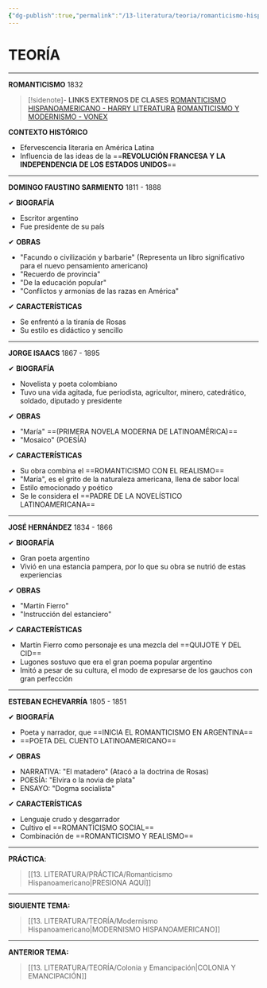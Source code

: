 ```yaml
---
{"dg-publish":true,"permalink":"/13-literatura/teoria/romanticismo-hispanoamericano/","tags":["Literatura","Teoría"]}
---
```


# TEORÍA
---
**ROMANTICISMO**
1832

>[!sidenote]- **LINKS EXTERNOS DE CLASES** 
>[ROMANTICISMO HISPANOAMERICANO - HARRY LITERATURA](https://www.youtube.com/watch?v=Jx1zx_cVLe4) 
>[ROMANTICISMO Y MODERNISMO - VONEX](https://www.youtube.com/watch?v=5qUihFfJ-XA&t=4s) 

**CONTEXTO HISTÓRICO**
- Efervescencia literaria en América Latina
- Influencia de las ideas de la ==**REVOLUCIÓN FRANCESA Y LA INDEPENDENCIA DE LOS ESTADOS UNIDOS**== 

---
**DOMINGO FAUSTINO SARMIENTO**
1811 - 1888

✔ **BIOGRAFÍA**
- Escritor argentino
- Fue presidente de su país

✔ **OBRAS**
- "Facundo o civilización y barbarie" (Representa un libro significativo para el nuevo pensamiento americano)
- "Recuerdo de provincia"
- "De la educación popular"
- "Conflictos y armonías de las razas en América"

✔ **CARACTERÍSTICAS**
- Se enfrentó a la tiranía de Rosas
- Su estilo es didáctico y sencillo

---
**JORGE ISAACS**
1867 - 1895

✔ **BIOGRAFÍA**
- Novelista y poeta colombiano
- Tuvo una vida agitada, fue periodista, agricultor, minero, catedrático, soldado, diputado y presidente

✔ **OBRAS**
- "María" ==(PRIMERA NOVELA MODERNA DE LATINOAMÉRICA)==
- "Mosaico" (POESÍA)

✔ **CARACTERÍSTICAS**
- Su obra combina el ==ROMANTICISMO CON EL REALISMO==
- "María", es el grito de la naturaleza americana, llena de sabor local
- Estilo emocionado y poético
- Se le considera el ==PADRE DE LA NOVELÍSTICO LATINOAMERICANA==

---
**JOSÉ HERNÁNDEZ**
1834 - 1866

✔ **BIOGRAFÍA**
- Gran poeta argentino
- Vivió en una estancia pampera, por lo que su obra se nutrió de estas experiencias

✔ **OBRAS**
- "Martín Fierro"
- "Instrucción del estanciero"

✔ **CARACTERÍSTICAS**
- Martín Fierro como personaje es una mezcla del ==QUIJOTE Y DEL CID==
- Lugones sostuvo que era el gran poema popular argentino
- Imitó a pesar de su cultura, el modo de expresarse de los gauchos con gran perfección

---
**ESTEBAN ECHEVARRÍA**
1805 - 1851

✔ **BIOGRAFÍA**
- Poeta y narrador, que ==INICIA EL ROMANTICISMO EN ARGENTINA==
- ==POETA DEL CUENTO LATINOAMERICANO==

✔ **OBRAS**
- NARRATIVA: "El matadero" (Atacó a la doctrina de Rosas)
- POESÍA: "Elvira o la novia de plata"
- ENSAYO: "Dogma socialista"

✔ **CARACTERÍSTICAS**
- Lenguaje crudo y desgarrador
- Cultivo el ==ROMANTICISMO SOCIAL==
- Combinación de ==ROMANTICISMO Y REALISMO==

---
**PRÁCTICA**:
>[[13. LITERATURA/PRÁCTICA/Romanticismo Hispanoamericano\|PRESIONA AQUÍ]]

---
**SIGUIENTE TEMA:** 
>[[13. LITERATURA/TEORÍA/Modernismo Hispanoamericano\|MODERNISMO HISPANOAMERICANO]]

---
**ANTERIOR TEMA:** 
>[[13. LITERATURA/TEORÍA/Colonia y Emancipación\|COLONIA Y EMANCIPACIÓN]]

